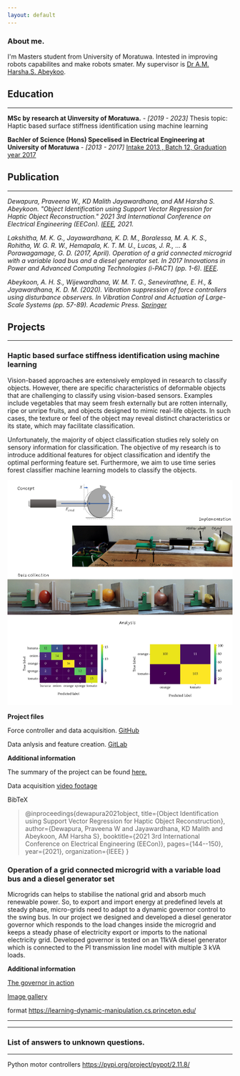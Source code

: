 ```yaml
---
layout: default
---
```


### About me. 


I'm Masters student from University of Moratuwa. Intested in improving robots capabilites and make robots smater. My supervisor is [Dr A.M. Harsha.S. Abeykoo](https://harsha-haptics.org/). 


## Education

---


**MSc by research at Uinversity of Moratuwa.** - *[2019 - 2023]*
Thesis topic: Haptic based surface stiffness identification using machine learning


**Bachler of Science (Hons) Specelised in Electrical Engineering at University of Moratuwa** - *[2013 - 2017]*
[Intake 2013 , Batch 12, Graduation year 2017](https://uom.lk/elect/courses/undergraduate/grades)



## Publication

---

*Dewapura, Praveena W., KD Malith Jayawardhana, and AM Harsha S. Abeykoon. "Object Identification using Support Vector Regression for Haptic Object Reconstruction." 2021 3rd International Conference on Electrical Engineering (EECon). [IEEE](https://ieeexplore.ieee.org/abstract/document/9580959), 2021.*

*Lakshitha, M. K. G., Jayawardhana, K. D. M., Boralessa, M. A. K. S., Rohitha, W. G. R. W., Hemapala, K. T. M. U., Lucas, J. R., ... & Porawagamage, G. D. (2017, April). Operation of a grid connected microgrid with a variable load bus and a diesel generator set. In 2017 Innovations in Power and Advanced Computing Technologies (i-PACT) (pp. 1-6). [IEEE](https://ieeexplore.ieee.org/document/8245216).*

*Abeykoon, A. H. S., Wijewardhana, W. M. T. G., Senevirathne, E. H., & Jayawardhana, K. D. M. (2020). Vibration suppression of force controllers using disturbance observers. In Vibration Control and Actuation of Large-Scale Systems (pp. 57-89). Academic Press. [Springer](https://doi.org/10.1016/B978-0-12-821194-6.00003-2)*



## Projects

---

### Haptic based surface stiffness identification using machine learning

Vision-based approaches are extensively employed in research to classify objects. However, there are specific characteristics of deformable objects that are challenging to classify using vision-based sensors. Examples include vegetables that may seem fresh externally but are rotten internally, ripe or unripe fruits, and objects designed to mimic real-life objects. In such cases, the texture or feel of the object may reveal distinct characteristics or its state, which may facilitate classification.

Unfortunately, the majority of object classification studies rely solely on sensory information for classification. The objective of my research is to introduce additional features for object classification and identify the optimal performing feature set. Furthermore, we aim to use time series forest classifier machine learning models to classify the objects.

![Deformable Object Classification](/assets/img/HDOC1.png)


**Project files**

Force controller and data acquisition. [GitHub](https://github.com/malithjkd/MSc-UoM/tree/master/Sensoray826)

Data anlysis and feature creation. [GitLab](https://gitlab.com/kdmj/msc_uom/-/tree/main/Data%20processing)


**Additional information**

The summary of the project can be found [here.](https://youtu.be/tn_LN6VYbTo) 

Data acquisition [video footage](https://photos.app.goo.gl/aR44i6vJQHS5Hqws6) 


BibTeX

> @inproceedings{dewapura2021object,
  title={Object Identification using Support Vector Regression for Haptic Object Reconstruction},
  author={Dewapura, Praveena W and Jayawardhana, KD Malith and Abeykoon, AM Harsha S},
  booktitle={2021 3rd International Conference on Electrical Engineering (EECon)},
  pages={144--150},
  year={2021},
  organization={IEEE}
}



### Operation of a grid connected microgrid with a variable load bus and a diesel generator set

Microgrids can helps to stabilise the national grid and absorb much renewable power. So, to export and import energy at predefined levels at steady phase, micro-grids need to adapt to a dynamic governor control to the swing bus. In our project we designed and developed a diesel generator governor which responds to the load changes inside the microgrid and keeps a steady phase of electricity export or imports to the national electricity grid. Developed governor is tested on an 11kVA diesel generator which is connected to the PI transmission line model with multiple 3 kVA loads. 

**Additional information**
 
[The governor in action](https://www.youtube.com/watch?v=vQNblzoR44E)

[Image gallery](https://photos.app.goo.gl/vgqzuYQAhWqkWRTVA)



format https://learning-dynamic-manipulation.cs.princeton.edu/

---
---

### List of answers to unknown questions. 

---

Python motor controllers https://pypi.org/project/pypot/2.11.8/